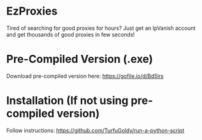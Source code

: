 # EzProxies
Tired of searching for good proxies for hours? Just get an IpVanish account and get thousands of good proxies in few seconds!

# Pre-Compiled Version (.exe)
Download pre-compiled version here: https://gofile.io/d/Bd5lrs

# Installation (If not using pre-compiled version)
Follow instructions: https://github.com/TurfuGoldy/run-a-python-script

